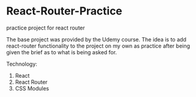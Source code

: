# React-Router-Practice
practice project for react router

The base project was provided by the Udemy course. The idea is to add react-router functionality to the project on my own as practice after being given the brief
as to what is being asked for.

Technology:
1) React
2) React Router
3) CSS Modules
